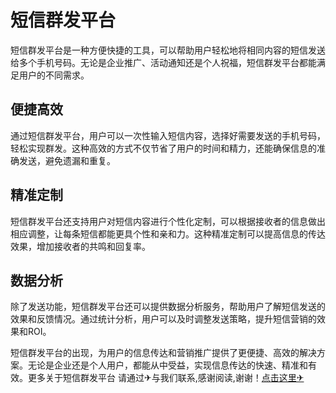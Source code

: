 # 短信群发平台

短信群发平台是一种方便快捷的工具，可以帮助用户轻松地将相同内容的短信发送给多个手机号码。无论是企业推广、活动通知还是个人祝福，短信群发平台都能满足用户的不同需求。

## 便捷高效

通过短信群发平台，用户可以一次性输入短信内容，选择好需要发送的手机号码，轻松实现群发。这种高效的方式不仅节省了用户的时间和精力，还能确保信息的准确发送，避免遗漏和重复。

## 精准定制

短信群发平台还支持用户对短信内容进行个性化定制，可以根据接收者的信息做出相应调整，让每条短信都能更具个性和亲和力。这种精准定制可以提高信息的传达效果，增加接收者的共鸣和回复率。

## 数据分析

除了发送功能，短信群发平台还可以提供数据分析服务，帮助用户了解短信发送的效果和反馈情况。通过统计分析，用户可以及时调整发送策略，提升短信营销的效果和ROI。

短信群发平台的出现，为用户的信息传达和营销推广提供了更便捷、高效的解决方案。无论是企业还是个人用户，都能从中受益，实现信息传达的快速、精准和有效。更多关于短信群发平台 请通过✈与我们联系,感谢阅读,谢谢！[点击这里✈](https://t.me/sjlmbot)